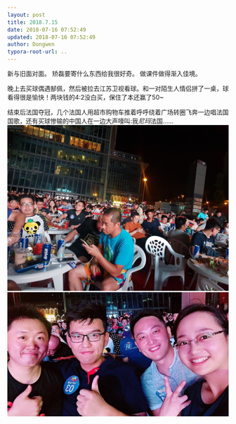 ```yaml
---
layout: post
title: 2018.7.15
date: 2018-07-16 07:52:49
updated: 2018-07-16 07:52:49
author: Dongwen
typora-root-url: ..
---
```




新与旧面对面。
矫磊要寄什么东西给我很好奇。
做课件做得渐入佳境。

晚上去买球偶遇郜佩，然后被拉去江苏卫视看球。和一对陌生人情侣拼了一桌，球看得很是愉快！两块钱的4:2没白买，保住了本还赢了50~

结束后法国夺冠，几个法国人用超市购物车推着呼呼绕着广场转圈飞奔一边唱法国国歌，还有买球惨输的中国人在一边大声嚎叫:我*尼玛*法国……  ![](/img/in-post/x52265269.jpg)
![](/img/in-post/x52265268.jpg)
